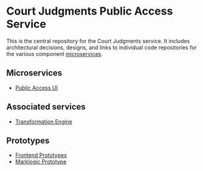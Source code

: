 # Court Judgments Public Access Service

This is the central repository for the Court Judgments service. It includes architectural decisions, designs, and links to individual code repositories for the various component [microservices](doc/adr/0002-use-a-microservice-architecture.md).

## Microservices

* [Public Access UI](https://github.com/nationalarchives/ds-judgments-public-ui/)

## Associated services

* [Transformation Engine](https://github.com/nationalarchives/da-transform-dev-documentation)

## Prototypes

* [Frontend Prototypes](https://github.com/nationalarchives/ds-judgments-frontend)
* [Marklogic Prototype](https://github.com/mangiafico/tna-judgments-website)
